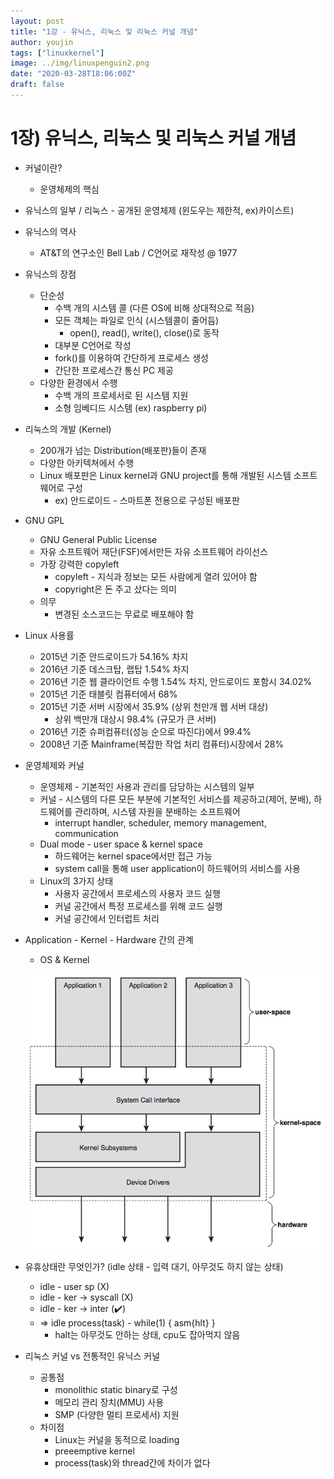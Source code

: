 ```yaml
---
layout: post
title: "1강 - 유닉스, 리눅스 및 리눅스 커널 개념"
author: youjin
tags: ["linuxkernel"]
image: ../img/linuxpenguin2.png
date: "2020-03-28T18:06:00Z"
draft: false
---
```


# 1장) 유닉스, 리눅스 및 리눅스 커널 개념

- 커널이란?
    - 운영체제의 핵심
- 유닉스의 일부 / 리눅스 - 공개된 운영체제 (윈도우는 제한적, ex)카이스트)
- 유닉스의 역사
    - AT&T의 연구소인 Bell Lab / C언어로 재작성 @ 1977
- 유닉스의 장점
    - 단순성
        - 수백 개의 시스템 콜 (다른 OS에 비해 상대적으로 적음)
        - 모든 객체는 파일로 인식 (시스템콜이 줄어듬)
            - open(), read(), write(), close()로 동작
        - 대부분 C언어로 작성
        - fork()를 이용하여 간단하게 프로세스 생성
        - 간단한 프로세스간 통신 PC 제공
    - 다양한 환경에서 수행
        - 수백 개의 프로세서로 된 시스템 지원
        - 소형 임베디드 시스템 (ex) raspberry pi)
- 리눅스의 개발 (Kernel)
    - 200개가 넘는 Distribution(배포판)들이 존재
    - 다양한 아키텍쳐에서 수행
    - Linux 배포판은 Linux kernel과 GNU project를 통해 개발된 시스템 소프트웨어로 구성
        - ex) 안드로이드 - 스마트폰 전용으로 구성된 배포판
- GNU GPL
    - GNU General Public License
    - 자유 소프트웨어 재단(FSF)에서만든 자유 소프트웨어 라이선스
    - 가장 강력한 copyleft
        - copyleft - 지식과 정보는 모든 사람에게 열려 있어야 함
        - copyright은 돈 주고 샀다는 의미
    - 의무
        - 변경된 소스코드는 무료로 배포해야 함
- Linux 사용률
    - 2015년 기준 안드로이드가 54.16% 차지
    - 2016년 기준 데스크탑, 랩탑 1.54% 차지
    - 2016년 기준 웹 클라이언트 수행 1.54% 차지, 안드로이드 포함시 34.02%
    - 2015년 기준 태블릿 컴퓨터에서 68%
    - 2015년 기준 서버 시장에서 35.9% (상위 천만개 웹 서버 대상)
        - 상위 백만개 대상시 98.4% (규모가 큰 서버)
    - 2016년 기준 슈퍼컴퓨터(성능 순으로 따진다)에서 99.4%
    - 2008년 기준 Mainframe(복잡한 작업 처리 컴퓨터)시장에서 28%
- 운영체제와 커널
    - 운영체제 - 기본적인 사용과 관리를 담당하는 시스템의 일부
    - 커널 - 시스템의 다른 모든 부분에 기본적인 서비스를 제공하고(제어, 분배), 하드웨어를 관리하며, 시스템 자원을 분배하는 소프트웨어
        - interrupt handler, scheduler, memory management, communication
    - Dual mode - user space & kernel space
        - 하드웨어는 kernel space에서만 접근 가능
        - system call을 통해 user application이 하드웨어의 서비스를 사용
    - Linux의 3가지 상태
        - 사용자 공간에서 프로세스의 사용자 코드 실행
        - 커널 공간에서 특정 프로세스를 위해 코드 실행
        - 커널 공간에서 인터럽트 처리
- Application - Kernel - Hardware 간의 관계
    - OS & Kernel

    ![1/diagram1.png](1/diagram1.png)



- 유휴상태란 무엇인가? (idle 상태 - 입력 대기, 아무것도 하지 않는 상태)
    - idle - user sp (X)
    - idle - ker -> syscall (X)
    - idle - ker -> inter (✔️)
    - => idle process(task) - while(1) { asm{hlt} }
        - halt는 아무것도 안하는 상태, cpu도 잡아먹지 않음
- 리눅스 커널 vs 전통적인 유닉스 커널
    - 공통점
        - monolithic static binary로 구성
        - 메모리 관리 장치(MMU) 사용
        - SMP (다양한 멀티 프로세서) 지원
    - 차이점
        - Linux는 커널을 동적으로 loading
        - preeemptive kernel
        - process(task)와 thread간에 차이가 없다
